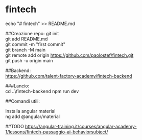 # fintech
echo "# fintech" >> README.md

##Creazione repo:
git init \
git add README.md \
git commit -m "first commit" \
git branch -M main \
git remote add origin https://github.com/paolostef/fintech.git \
git push -u origin main 

##Backend: \
https://github.com/talent-factory-academy/fintech-backend 

###Lancio: \
cd ..\fintech-backend
npm run dev

##Comandi utili:

Installa angular material \
ng add @angular/material

##TODO
https://angular-training.it/courses/angular-academy-1/lessons/fintech-passaggio-ai-behaviorsubject/
